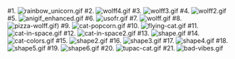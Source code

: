 
#1. ![rainbow_unicorn.gif](rainbow_unicorn.gif)
#2. ![wolff4.gif](wolff4.gif)
#3. ![wolff3.gif](wolff3.gif)
#4. ![wolff2.gif](wolff2.gif)
#5. ![anigif_enhanced.gif](anigif_enhanced.gif)
#6. ![usofr.gif](usofr.gif)
#7. ![wolff.gif](wolff.gif)
#8. ![pizza-wolff.gif)](pizza-wolff.gif)
#9. ![cat-popcorn.gif](cat-popcorn.gif)
#10. ![flying-cat.gif](flying-cat.gif)
#11. ![cat-in-space.gif](cat-in-space.gif)
#12. ![cat-in-space2.gif](cat-in-space2.gif)
#13. ![shape.gif](shape.gif)
#14. ![cat-colors.gif](cat-colors.gif)
#15. ![shape2.gif](shape2.gif)
#16. ![shape3.gif](shape3.gif)
#17. ![shape4.gif](shape4.gif)
#18. ![shape5.gif](shape5.gif)
#19. ![shape6.gif](shape6.gif)
#20. ![tupac-cat.gif](tupac-cat.gif)
#21. ![bad-vibes.gif](bad-vibes.gif)
